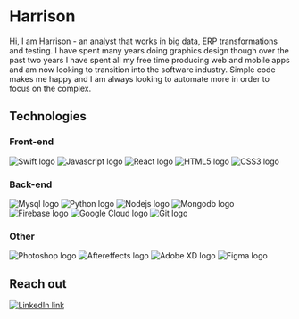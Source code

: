 # Harrison
Hi, I am Harrison - an analyst that works in big data, ERP transformations and testing. I have spent many years doing graphics design though over the past two years I have spent all my free time producing web and mobile apps and am now looking to transition into the software industry. Simple code makes me happy and I am always looking to automate more in order to focus on the complex.

## Technologies
### Front-end
![Swift logo](https://img.icons8.com/color/2x/swift.png) <!-- ![Kotlin logo](https://img.icons8.com/color/2x/kotlin.png) -->
![Javascript logo](https://img.icons8.com/color/2x/javascript.png) <!--  ![Typescript logo](https://img.icons8.com/fluency/2x/typescript--v2.png) -->
![React logo](https://img.icons8.com/color/2x/react-native.png)
![HTML5 logo](https://img.icons8.com/color/2x/html-5.png)
![CSS3 logo](https://img.icons8.com/fluency/2x/css3.png)

### Back-end
![Mysql logo](https://img.icons8.com/fluency/2x/mysql-logo.png)
![Python logo](https://img.icons8.com/color/2x/python.png)
![Nodejs logo](https://img.icons8.com/color/2x/nodejs.png)
![Mongodb logo](https://i.imgur.com/GE8PHoA.png)
![Firebase logo](https://img.icons8.com/color/2x/firebase.png)
![Google Cloud logo](https://img.icons8.com/color/2x/google-cloud.png)
![Git logo](https://img.icons8.com/color/2x/git.png)

### Other
![Photoshop logo](https://img.icons8.com/color/2x/adobe-photoshop.png)
![Aftereffects logo](https://img.icons8.com/color/2x/adobe-after-effects.png)
![Adobe XD logo](https://img.icons8.com/color/2x/adobe-xd.png)
![Figma logo](https://img.icons8.com/color/2x/figma.png)

## Reach out
[![LinkedIn link](https://img.icons8.com/external-tal-revivo-color-tal-revivo/2x/external-linkedin-in-logo-used-for-professional-networking-logo-color-tal-revivo.png)](https://www.linkedin.com/in/harrison-o-476a2216b/)


<!---
hao441/hao441 is a ✨ special ✨ repository because its `README.md` (this file) appears on your GitHub profile.
You can click the Preview link to take a look at your changes.
--->
